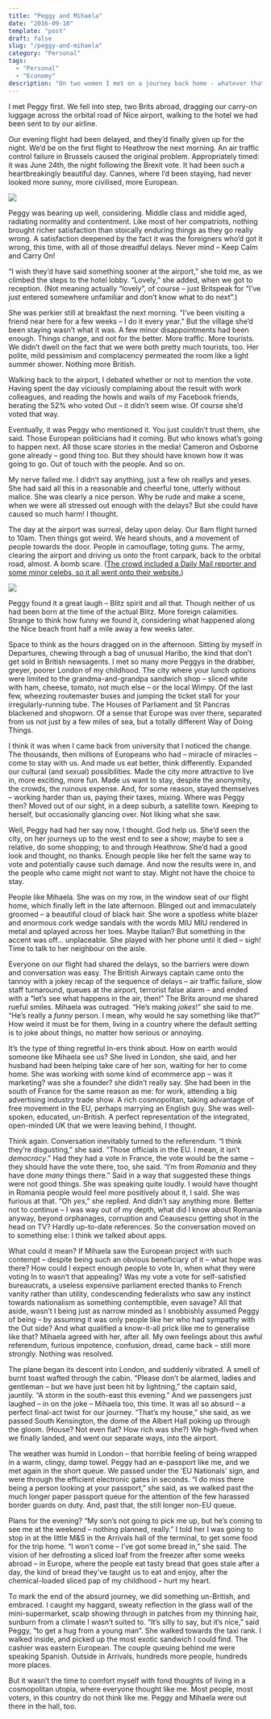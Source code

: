 ```yaml
---
title: "Peggy and Mihaela"
date: "2016-09-10"
template: "post"
draft: false
slug: "/peggy-and-mihaela"
category: "Personal"
tags:
  - "Personal"
  - "Economy"
description: "On two women I met on a journey back home - whatever that is."
---
```


I met Peggy first. We fell into step, two Brits abroad, dragging our carry-on luggage across the orbital road of Nice airport, walking to the hotel we had been sent to by our airline.

Our evening flight had been delayed, and they’d finally given up for the night. We’d be on the first flight to Heathrow the next morning. An air traffic control failure in Brussels caused the original problem. Appropriately timed: it was June 24th, the night following the Brexit vote. It had been such a heartbreakingly beautiful day. Cannes, where I’d been staying, had never looked more sunny, more civilised, more European.

![](/media/peggy-and-mihaela-1.jpg)

Peggy was bearing up well, considering. Middle class and middle aged, radiating normality and contentment. Like most of her compatriots, nothing brought richer satisfaction than stoically enduring things as they go really wrong. A satisfaction deepened by the fact it was the foreigners who’d got it wrong, this time, with all of those dreadful delays. Never mind – Keep Calm and Carry On!

“I wish they’d have said something sooner at the airport,” she told me, as we climbed the steps to the hotel lobby. “Lovely,” she added, when we got to reception. (Not meaning actually “lovely”, of course – just Britspeak for “I’ve just entered somewhere unfamiliar and don’t know what to do next”.)

She was perkier still at breakfast the next morning. “I’ve been visiting a friend near here for a few weeks – I do it every year.” But the village she’d been staying wasn’t what it was. A few minor disappointments had been enough. Things change, and not for the better. More traffic. More tourists. We didn’t dwell on the fact that we were both pretty much tourists, too. Her polite, mild pessimism and complacency permeated the room like a light summer shower. Nothing more British.

Walking back to the airport, I debated whether or not to mention the vote. Having spent the day viciously complaining about the result with work colleagues, and reading the howls and wails of my Facebook friends, berating the 52% who voted Out – it didn’t seem wise. Of course she’d voted that way.

Eventually, it was Peggy who mentioned it. You just couldn’t trust them, she said. Those European politicians had it coming. But who knows what’s going to happen next. All those scare stories in the media! Cameron and Osborne gone already – good thing too. But they should have known how it was going to go. Out of touch with the people. And so on.

My nerve failed me. I didn’t say anything, just a few oh reallys and yeses. She had said all this in a reasonable and cheerful tone, utterly without malice. She was clearly a nice person. Why be rude and make a scene, when we were all stressed out enough with the delays? But she could have caused so much harm! I thought.

The day at the airport was surreal, delay upon delay. Our 8am flight turned to 10am. Then things got weird. We heard shouts, and a movement of people towards the door. People in camouflage, toting guns. The army, clearing the airport and driving us onto the front carpark, back to the orbital road, almost. A bomb scare. ([The crowd included a Daily Mail reporter and some minor celebs, so it all went onto their website.](http://www.dailymail.co.uk/news/article-3659555/Chaos-Nice-airport-French-army-evacuate-terminal-amid-bomb-threats.html))

![](/media/peggy-and-mihaela-2.jpg)

Peggy found it a great laugh – Blitz spirit and all that. Though neither of us had been born at the time of the actual Blitz. More foreign calamities. Strange to think how funny we found it, considering what happened along the Nice beach front half a mile away a few weeks later.

Space to think as the hours dragged on in the afternoon. Sitting by myself in Departures, chewing through a bag of unusual Haribo, the kind that don’t get sold in British newsagents. I met so many more Peggys in the drabber, greyer, poorer London of my childhood. The city where your lunch options were limited to the grandma-and-grandpa sandwich shop – sliced white with ham, cheese, tomato, not much else – or the local Wimpy. Of the last few, wheezing routemaster buses and jumping the ticket stall for your irregularly-running tube. The Houses of Parliament and St Pancras blackened and shopworn. Of a sense that Europe was over there, separated from us not just by a few miles of sea, but a totally different Way of Doing Things.

I think it was when I came back from university that I noticed the change. The thousands, then millions of Europeans who had – miracle of miracles – come to stay with us. And made us eat better, think differently. Expanded our cultural (and sexual) possibilities. Made the city more attractive to live in, more exciting, more fun. Made us want to stay, despite the anonymity, the crowds, the ruinous expense. And, for some reason, stayed themselves – working harder than us, paying their taxes, mixing. Where was Peggy then? Moved out of our sight, in a deep suburb, a satellite town. Keeping to herself, but occasionally glancing over. Not liking what she saw.

Well, Peggy had had her say now, I thought. God help us. She’d seen the city, on her journeys up to the west end to see a show; maybe to see a relative, do some shopping; to and through Heathrow. She’d had a good look and thought, no thanks. Enough people like her felt the same way to vote and potentially cause such damage. And now the results were in, and the people who came might not want to stay. Might not have the choice to stay.

People like Mihaela. She was on my row, in the window seat of our flight home, which finally left in the late afternoon. Blinged out and immaculately groomed – a beautiful cloud of black hair. She wore a spotless white blazer and enormous cork wedge sandals with the words MIU MIU rendered in metal and splayed across her toes. Maybe Italian? But something in the accent was off… unplaceable. She played with her phone until it died – sigh! Time to talk to her neighbour on the aisle.

Everyone on our flight had shared the delays, so the barriers were down and conversation was easy. The British Airways captain came onto the tannoy with a jokey recap of the sequence of delays – air traffic failure, slow staff turnaround, queues at the airport, terrorist false alarm – and ended with a “let’s see what happens in the air, then!” The Brits around me shared rueful smiles. Mihaela was outraged. “He’s making *jokes*!” she said to me. “He’s really a *funny* person. I mean, why would he say something like that?” How weird it must be for them, living in a country where the default setting is to joke about things, no matter how serious or annoying.

It’s the type of thing regretful In-ers think about. How on earth would someone like Mihaela see us? She lived in London, she said, and her husband had been helping take care of her son, waiting for her to come home. She was working with some kind of ecommerce app – was it marketing? was she a founder? she didn’t really say. She had been in the south of France for the same reason as me: for work, attending a big advertising industry trade show. A rich cosmopolitan, taking advantage of free movement in the EU, perhaps marrying an English guy. She was well-spoken, educated, un-British. A perfect representation of the integrated, open-minded UK that we were leaving behind, I thought.

Think again. Conversation inevitably turned to the referendum. “I think they’re disgusting,” she said. “Those officials in the EU. I mean, it isn’t *democracy*.” Had they had a vote in France, the vote would be the same – they should have the vote there, too, she said. “I’m from *Romania* and they have done *many* things there.” Said in a way that suggested these things were not good things. She was speaking quite loudly. I would have thought in Romania people would feel more positively about it, I said. She was furious at that. “Oh *yes*,” she replied. And didn’t say anything more. Better not to continue – I was way out of my depth, what did I know about Romania anyway, beyond orphanages, corruption and Ceausescu getting shot in the head on TV? Hardly up-to-date references. So the conversation moved on to something else: I think we talked about apps.

What could it mean? If Mihaela saw the European project with such contempt – despite being such an obvious beneficiary of it – what hope was there? How could I expect enough people to vote In, when what they were voting In to wasn’t that appealing? Was my vote a vote for self-satisfied bureaucrats, a useless expensive parliament erected thanks to French vanity rather than utility, condescending federalists who saw any instinct towards nationalism as something contemptible, even savage? All that aside, wasn’t I being just as narrow minded as I snobbishly assumed Peggy of being – by assuming it was only people like her who had sympathy with the Out side? And what qualified a know-it-all prick like me to generalise like that? Mihaela agreed with her, after all. My own feelings about this awful referendum, furious impotence, confusion, dread, came back – still more strongly. Nothing was resolved.

The plane began its descent into London, and suddenly vibrated. A smell of burnt toast wafted through the cabin. “Please don’t be alarmed, ladies and gentleman – but we have just been hit by lightning,” the captain said, jauntily. “A storm in the south-east this evening.” And we passengers just laughed – in on the joke – Mihaela too, this time. It was all so absurd – a perfect final-act twist for our journey. “That’s my house,” she said, as we passed South Kensington, the dome of the Albert Hall poking up through the gloom. (House? Not even flat? How rich was she?) We high-fived when we finally landed, and went our separate ways, into the airport.

The weather was humid in London – that horrible feeling of being wrapped in a warm, clingy, damp towel. Peggy had an e-passport like me, and we met again in the short queue. We passed under the ‘EU Nationals’ sign, and were through the efficient electronic gates in seconds. “I do miss there being a person looking at your passport,” she said, as we walked past the much longer paper passport queue for the attention of the few harassed border guards on duty. And, past that, the still longer non-EU queue.

Plans for the evening? “My son’s not going to pick me up, but he’s coming to see me at the weekend – nothing planned, really.” I told her I was going to stop in at the little M&S in the Arrivals hall of the terminal, to get some food for the trip home. “I won’t come – I’ve got some bread in,” she said. The vision of her defrosting a sliced loaf from the freezer after some weeks abroad – in Europe, where the people eat tasty bread that goes stale after a day, the kind of bread they’ve taught us to eat and enjoy, after the chemical-loaded sliced pap of my childhood – hurt my heart.

To mark the end of the absurd journey, we did something un-British, and embraced. I caught my haggard, sweaty reflection in the glass wall of the mini-supermarket, scalp showing through in patches from my thinning hair, sunburn from a climate I wasn’t suited to. “It’s silly to say, but it’s nice,” said Peggy, “to get a hug from a young man”. She walked towards the taxi rank. I walked inside, and picked up the most exotic sandwich I could find. The cashier was eastern European. The couple queuing behind me were speaking Spanish. Outside in Arrivals, hundreds more people, hundreds more places.

But it wasn’t the time to comfort myself with fond thoughts of living in a cosmopolitan utopia, where everyone thought like me. Most people, most voters, in this country do not think like me. Peggy and Mihaela were out there in the hall, too.
